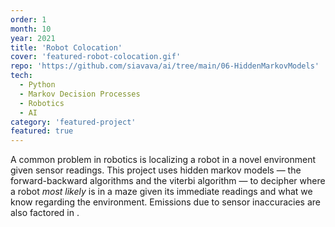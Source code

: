```yaml
---
order: 1
month: 10
year: 2021
title: 'Robot Colocation'
cover: 'featured-robot-colocation.gif'
repo: 'https://github.com/siavava/ai/tree/main/06-HiddenMarkovModels'
tech:
  - Python
  - Markov Decision Processes
  - Robotics
  - AI
category: 'featured-project'
featured: true
---
```


A common problem in robotics is localizing a robot in a novel environment
given sensor readings. This project uses <highlight> hidden markov models </highlight>
&mdash; the <highlight> forward-backward </highlight> algorithms and the <highlight> viterbi </highlight> algorithm &mdash;
to decipher where a robot _most likely_ is in
a maze given its immediate readings and what we know regarding
the environment. Emissions due to <highlight> sensor inaccuracies are also factored in </highlight>.
